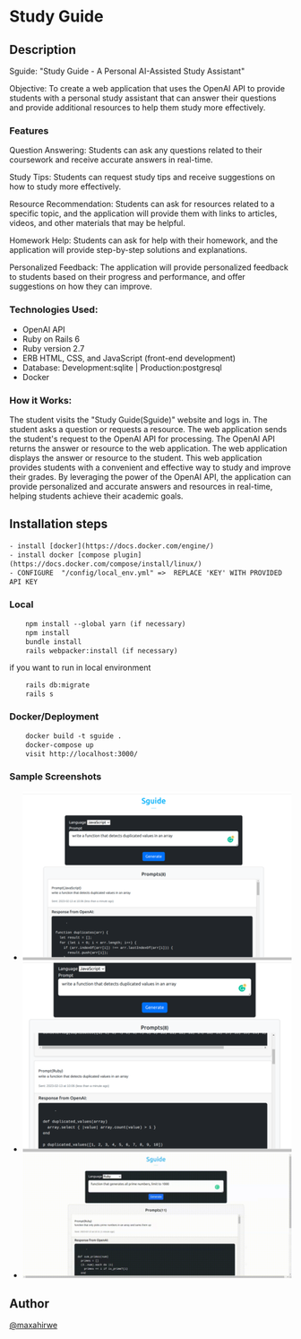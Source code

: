 # Study Guide

## Description

Sguide: "Study Guide - A Personal AI-Assisted Study Assistant"

Objective: To create a web application that uses the OpenAI API to provide students with a personal study assistant that can answer their questions and provide additional resources to help them study more effectively.

### Features

Question Answering: Students can ask any questions related to their coursework and receive accurate answers in real-time.

Study Tips: Students can request study tips and receive suggestions on how to study more effectively.

Resource Recommendation: Students can ask for resources related to a specific topic, and the application will provide them with links to articles, videos, and other materials that may be helpful.

Homework Help: Students can ask for help with their homework, and the application will provide step-by-step solutions and explanations.

Personalized Feedback: The application will provide personalized feedback to students based on their progress and performance, and offer suggestions on how they can improve.

### Technologies Used:

-   OpenAI API
-   Ruby on Rails 6
-   Ruby version 2.7
-   ERB HTML, CSS, and JavaScript (front-end development)
-   Database: Development:sqlite | Production:postgresql
-   Docker

### How it Works:

The student visits the "Study Guide(Sguide)" website and logs in.
The student asks a question or requests a resource.
The web application sends the student's request to the OpenAI API for processing.
The OpenAI API returns the answer or resource to the web application.
The web application displays the answer or resource to the student.
This web application provides students with a convenient and effective way to study and improve their grades. By leveraging the power of the OpenAI API, the application can provide personalized and accurate answers and resources in real-time, helping students achieve their academic goals.

## Installation steps

    - install [docker](https://docs.docker.com/engine/)
    - install docker [compose plugin] (https://docs.docker.com/compose/install/linux/)
    - CONFIGURE  "/config/local_env.yml" =>  REPLACE 'KEY' WITH PROVIDED API KEY

### Local

```
	npm install --global yarn (if necessary)
	npm install
	bundle install
	rails webpacker:install (if necessary)
```

if you want to run in local environment

```
	rails db:migrate
	rails s
```

### Docker/Deployment

```
	docker build -t sguide .
	docker-compose up
	visit http://localhost:3000/
```

### Sample Screenshots

-   ![Screenshot1.png](/documentation/screenshots/screenshot1.png)
-   ![Screenshot2.png](/documentation/screenshots/screenshot2.png)
-   ![sguide.png](/documentation/screenshots/sguide.gif)

## Author

[@maxahirwe](https://max.rw)
